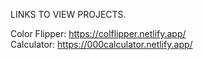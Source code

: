 LINKS TO VIEW PROJECTS.

Color Flipper: https://colflipper.netlify.app/ <br>
Calculator: https://000calculator.netlify.app/
